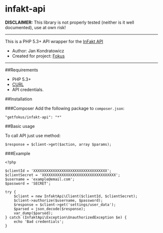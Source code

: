 infakt-api
============

**DISCLAIMER:** This library is not properly tested (neither is it well documented), use at own risk!

---

This is a PHP 5.3+ API wrapper for the [InFakt API](http://infakt.pl/)

* Author: Jan Kondratowicz
* Created for project: [Fokus](http://getfokus.com)

---

##Requirements
* PHP 5.3+
* [CURL](http://php.net/manual/en/book.curl.php)
* API credentials.

##Installation

###Composer
Add the following package to `composer.json`:
```
"getfokus/infakt-api": "*"
```

##Basic usage

To call API just use method:
```
$response = $client->get($action, array $params);
```

###Example
```
<?php

$clientId = 'XXXXXXXXXXXXXXXXXXXXXXXXXXXXXXXXXX';
$clientSecret = 'XXXXXXXXXXXXXXXXXXXXXXXXXXXXXXXXXX';
$username = 'example@email.com';
$password = 'SECRET';

try {
    $client = new InfaktApi\Client($clientId, $clientSecret);
    $client->authorize($username, $password);
    $response = $client->get('settings/user_data');
    $parsed = json_decode($response);
    var_dump($parsed);
} catch (InfaktApi\Exception\UnauthorizedException $e) {
    echo 'Bad credentials';
}

```
